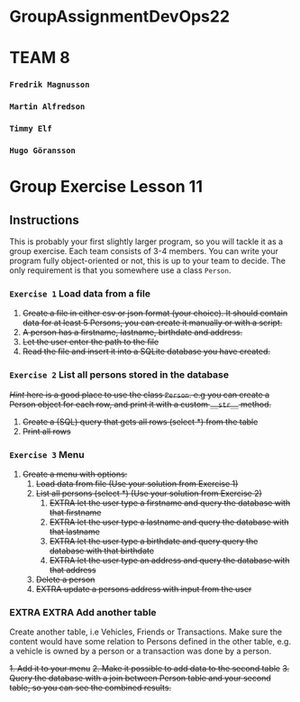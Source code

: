 # GroupAssignmentDevOps22

# TEAM 8
### `Fredrik Magnusson`
### `Martin Alfredson`
### `Timmy Elf`
### `Hugo Göransson`

# Group Exercise Lesson 11

## Instructions

This is probably your first slightly larger program, so you will tackle it as a group exercise. Each team consists of 3-4 members. You can write your program fully object-oriented or not, this is up to your team to decide. The only requirement is that you somewhere use a class `Person`.

### `Exercise 1` Load data from a file

1. ~~Create a file in either csv or json format (your choice). It should contain data for at least 5 Persons, you can create it manually or with a script.~~
2. ~~A person has a firstname, lastname, birthdate and address.~~
3. ~~Let the user enter the path to the file~~
4. ~~Read the file and insert it into a SQLite database you have created.~~

### `Exercise 2` List all persons stored in the database

~~*Hint* here is a good place to use the class `Person`. e.g you can create a Person object for each row, and print it with a custom `__str__` method.~~

1. ~~Create a (SQL) query that gets all rows (select *) from the table~~
2. ~~Print all rows~~

### `Exercise 3` Menu

1. ~~Create a menu with options:~~
   1. ~~Load data from file (Use your solution from Exercise 1)~~
   2. ~~List all persons (select *) (Use your solution from Exercise 2)~~
      1. ~~EXTRA let the user type a firstname and query the database with that firstname~~
      2. ~~EXTRA let the user type a lastname and query the database with that lastname~~
      3. ~~EXTRA let the user type a birthdate and query query the database with that birthdate~~
      4. ~~EXTRA let the user type an address and query the database with that address~~
   3. ~~Delete a person~~
   4. ~~EXTRA update a persons address with input from the user~~

### EXTRA EXTRA Add another table

Create another table, i.e Vehicles, Friends or Transactions. Make sure the content
would have some relation to Persons defined in the other table, e.g. a vehicle is owned
by a person or a transaction was done by a person.

~~1. Add it to your menu~~
~~2. Make it possible to add data to the second table~~
~~3. Query the database with a join between Person table and your second table, so you can see the combined results.~~
